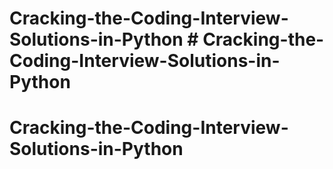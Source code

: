# Cracking-the-Coding-Interview-Solutions-in-Python # Cracking-the-Coding-Interview-Solutions-in-Python
# Cracking-the-Coding-Interview-Solutions-in-Python

